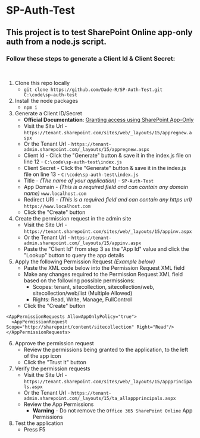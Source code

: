 # SP-Auth-Test
## This project is to test SharePoint Online app-only auth from a node.js script.  
### Follow these steps to generate a Client Id & Client Secret:  
<br>

 1. Clone this repo locally
     - `git clone https://github.com/Dade-R/SP-Auth-Test.git C:\code\sp-auth-test`
 2. Install the node packages
     - `npm i`
 3. Generate a Client ID/Secret  
     - **Official Documentation**: [Granting access using SharePoint App-Only](https://docs.microsoft.com/en-us/sharepoint/dev/solution-guidance/security-apponly-azureacs)  
     - Visit the Site Url - `https://tenant.sharepoint.com/sites/web/_layouts/15/appregnew.aspx`  
     - Or the Tenant Url - `https://tenant-admin.sharepoint.com/_layouts/15/appregnew.aspx`  
     - Client Id - Click the "Generate" button & save it in the index.js file on line 12 - `C:\code\sp-auth-test\index.js`  
     - Client Secret - Click the "Generate" button & save it in the index.js file on line 13 - `C:\code\sp-auth-test\index.js` 
     - Title - *(The name of your application)* - `SP-Auth-Test`  
     - App Domain - *(This is a required field and can contain any domain name)* `www.localhost.com`  
     - Redirect URI - *(This is a required field and can contain any https url)* `https://www.localhost.com`  
     - Click the "Create" button
 4. Create the permission request in the admin site  
     - Visit the Site Url - `https://tenant.sharepoint.com/sites/web/_layouts/15/appinv.aspx`  
     - Or the Tenant Url - `https://tenant-admin.sharepoint.com/_layouts/15/appinv.aspx`  
     - Paste the "Client Id" from step 3 as the "App Id" value and click the "Lookup" button to query the app details  
 5. Apply the following Permission Request *(Example below)*  
     - Paste the XML code below into the Permission Request XML field  
     - Make any changes required to the Permission Request XML field based on the following possible permissions:
       - Scopes: tenant, sitecollection, sitecollection/web, sitecollection/web/list (Multiple Allowed)  
       - Rights: Read, Write, Manage, FullControl  
     - Click the "Create" button  
```
<AppPermissionRequests AllowAppOnlyPolicy="true">
  <AppPermissionRequest Scope="http://sharepoint/content/sitecollection" Right="Read"/>
</AppPermissionRequests>
```   
 6. Approve the permission request  
     - Review the permissions being granted to the application, to the left of the app icon  
     - Click the "Trust It" button
 7. Verify the permission requests  
     - Visit the Site Url - `https://tenant.sharepoint.com/sites/web/_layouts/15/appprincipals.aspx`  
     - Or the Tenant Url - `https://tenant-admin.sharepoint.com/_layouts/15/ta_allappprincipals.aspx`  
     - Review the App Permissions  
       - **Warning** - Do not remove the `Office 365 SharePoint Online` App Permissions
 8. Test the application
     - Press F5